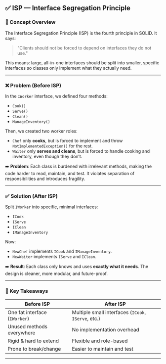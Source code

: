 ﻿## ✅ ISP — Interface Segregation Principle

### 📌 Concept Overview

The Interface Segregation Principle (ISP) is the fourth principle in SOLID. It says:

> "Clients should not be forced to depend on interfaces they do not use."

This means: large, all-in-one interfaces should be split into smaller, specific interfaces so classes only implement what they actually need.

---

### ❌ Problem (Before ISP)

In the `IWorker` interface, we defined four methods:

* `Cook()`
* `Serve()`
* `Clean()`
* `ManageInventory()`

Then, we created two worker roles:

* `Chef` only **cooks**, but is forced to implement and throw `NotImplementedException()` for the rest.
* `Waiter` only **serves and cleans**, but is forced to handle cooking and inventory, even though they don’t.

➡️ **Problem**:
Each class is burdened with irrelevant methods, making the code harder to read, maintain, and test. It violates separation of responsibilities and introduces fragility.

---

### ✅ Solution (After ISP)

Split `IWorker` into specific, minimal interfaces:

* `ICook`
* `IServe`
* `IClean`
* `IManageInventory`

Now:

* `NewChef` implements `ICook` and `IManageInventory`.
* `NewWaiter` implements `IServe` and `IClean`.

➡️ **Result**:
Each class only knows and uses **exactly what it needs**. The design is cleaner, more modular, and future-proof.

---

### 🔑 Key Takeaways

| Before ISP                    | After ISP                                           |
| ----------------------------- | --------------------------------------------------- |
| One fat interface (`IWorker`) | Multiple small interfaces (`ICook`, `IServe`, etc.) |
| Unused methods everywhere     | No implementation overhead                          |
| Rigid & hard to extend        | Flexible and role-based                             |
| Prone to break/change         | Easier to maintain and test                         |

---

